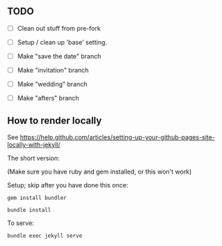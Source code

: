 ## TODO

- [ ] Clean out stuff from pre-fork
- [ ] Setup / clean up 'base' setting.
- [ ] Make "save the date" branch
- [ ] Make "invitation" branch
- [ ] Make "wedding" branch
- [ ] Make "afters" branch


## How to render locally

See https://help.github.com/articles/setting-up-your-github-pages-site-locally-with-jekyll/


The short version:

(Make sure you have ruby and gem installed, or this won't work)

Setup; skip after you have done this once:
```
gem install bundler

bundle install
```

To serve:
```
bundle exec jekyll serve
```
